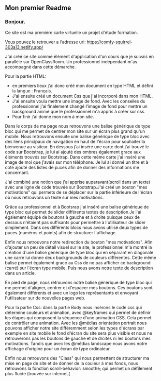## Mon premier Readme

### Bonjour.
Ce site est ma première carte virtuelle un projet d'étude formation.

Vous pouvez le retrouver a l'adresse url: 
https://comfy-squirrel-303a13.netlify.app/


J'ai créé ce site comme élément d'application d'un cours que je suivais en parallèle sur OpenClassRoom.
Un professionnel indépendant m'as accompagné dans cette démarche.

Pour la partie HTML:

- en premiers lieux j'ai donc créé mon document en type HTML et défini la langue : Français.
- J'ai ensuite créé un document Css que j'ai incorporé dans mon HTML.
- J'ai ensuite voulu mettre une image de fond. Avec les conseiles du professionnel j'ai finalement changé l'image de fond pour mettre un background animé que le professionnel m'a appris à créer sur css.
- Pour finir j'ai donné mon nom à mon site.

Dans le corps de ma page nous retrouvons une balise générique de type bloc qui me permet de centrer mon site sur un écran plus grand qu'un mobile.
Nous retrouvons ensuite une balise générique de type bloc avec des liens principaux de navigation en haut de l'écran pour souhaiter la bienvenue au visiteur.
En dessous j'ai inséré une carte dont j'ai trouvé le code sur Bootstrap, je lui ai ajouté des ombres également grace aux éléments trouvés sur Bootstrap. Dans cette même carte j'ai inséré une image de moi que j'avais sur mon téléphone. Je lui ai donné un titre et à coté ajouté des listes de puces afin de donner des informations me concernant.

J'ai combiné une notion que j'ai apprise auparavant(scroll dans un texte) avec une ligne de code trouvée sur Bootstrap.J'ai créé un bouton "mes motivations" qui permets de se déplacer sur la partie inférieure de l'écran où nous retrouvons un texte sur mes motivations.

Grâce au professionnel et à Bootsrap j'ai inséré une balise générique de type bloc qui permet de slider différents textes de description.Je l'ai également équipé de boutons à gauche et à droite  puisque ceux de dessous n'étaient pas suffisants pour permettre à l'utilisateur de slider simplement.
Dans ces différents blocs nous avons utilisé deux types de puces (numéros et points) afin de structurer  l'affichage.

Enfin nous retrouvons notre redirection du bouton "mes motivations".
Afin d'ajouter un peu de détail visuel sur le site, le professionnel m'a montré la création d'une balise générique de type bloc qui en séparant en diagonale une carre lui donne deux backgrounds de couleurs différentes. Cette même balise permet également grace au Css de ne pas afficher ce background (carré) sur l'écran type mobile.
Puis nous avons notre texte de description dans un article.

En pied de page, nous retrouvons notre balise générique de type bloc qui me permet d'aligner, centrer et d'espacer mes boutons. Ces boutons sont également différents et avec un logo les représentants et envoyant l'utilisateur sur de nouvelles pages web.

Pour la partie Css:
dans la partie Body nous insérons le code css qui détermine couleurs et animation, avec @keyframes qui permet  de définir les étapes qui composent la séquence d'une animation CSS. Cela permet de contrôler une animation.
Avec les @médias  orientation portrait nous pouvons afficher notre site différemment selon les types d'écrans par exemple en site mobile le fond d'écran du site sera plus visible et nous ne retrouverons pas les boutons  de gauche et de droites ni les boutons mes motivations.
Tandis que avec les @médias landscape nous avons notre affichage d'origine pour un écran de type ordinateur.

Enfin nous retrouvons des "Class" qui nous permettent de structurer ma mise en page de site et de donner de la couleur à mes fonds, nous retrouvons la fonction scroll-behavior: smoothe; qui permet un défilement plus fluide (trouvée sur internet.)
